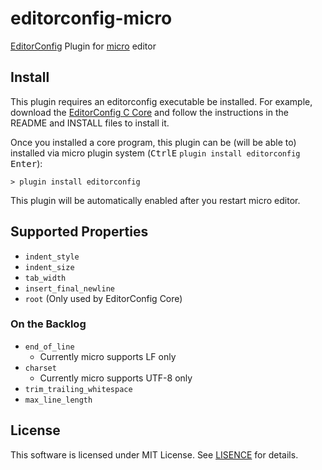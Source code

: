 editorconfig-micro
==================

[EditorConfig][] Plugin for [micro][] editor


Install
-------

This plugin requires an editorconfig executable be installed.
For example, download the [EditorConfig C Core][] and follow the instructions in
the README and INSTALL files to install it.

Once you installed a core program, this plugin can be (will be able to)
installed via micro plugin system
(<kbd>CtrlE</kbd> `plugin install editorconfig` <kbd>Enter</kbd>):

    > plugin install editorconfig


This plugin will be automatically enabled after you restart micro editor.


Supported Properties
--------------------

* `indent_style`
* `indent_size`
* `tab_width`
* `insert_final_newline`
* `root` (Only used by EditorConfig Core)

### On the Backlog

* `end_of_line`
  * Currently micro supports LF only
* `charset`
  * Currently micro supports UTF-8 only
* `trim_trailing_whitespace`
* `max_line_length`



License
-------

This software is licensed under MIT License.
See [LISENCE](LISENCE) for details.



[micro]: https://micro-editor.github.io
[EditorConfig]: http://editorconfig.org
[EditorConfig C Core]: https://github.com/editorconfig/editorconfig-core-c
